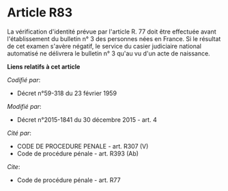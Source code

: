 # Article R83

La vérification d'identité prévue par l'article R. 77 doit être effectuée avant l'établissement du bulletin n° 3 des
personnes nées en France. Si le résultat de cet examen s'avère négatif, le service du casier judiciaire national automatisé
ne délivrera le bulletin n° 3 qu'au vu d'un acte de naissance.

**Liens relatifs à cet article**

_Codifié par_:

  - Décret n°59-318 du 23 février 1959

_Modifié par_:

  - Décret n°2015-1841 du 30 décembre 2015 - art. 4

_Cité par_:

  - CODE DE PROCEDURE PENALE - art. R307 (V)
  - Code de procédure pénale - art. R393 (Ab)

_Cite_:

  - Code de procédure pénale - art. R77

